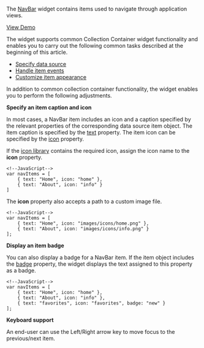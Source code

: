 <article data-show="Content/Applications/16_1/UIWidgets/dxNavBar/markup.html,
        Content/Applications/16_1/UIWidgets/dxNavBar/script.js,
        Content/Applications/16_1/UIWidgets/dxNavBar/styles.css">

The [NavBar](/api-reference/10%20UI%20Widgets/dxNavBar '/Documentation/ApiReference/UI_Widgets/dxNavBar/') widget contains items used to navigate through application views.

<a href="http://js.devexpress.com/Demos/WidgetsGallery/#demo/navigationnavbarnavbarnavbar/iphone/ios7/default/default" class="button orange small fix-width-155" style="margin-right: 20px;" target="_blank">View Demo</a>

The widget supports common Collection Container widget functionality and enables you to carry out the following common tasks described at the beginning of this article.

- [Specify data source](/concepts/10%20UI%20Widgets/10%20UI%20Widget%20Categories/10%20Collection%20Container%20Widgets/0%20Common%20Tasks/0%20Specify%20Data%20Source.md '/Documentation/Guide/UI_Widgets/UI_Widget_Categories/Collection_Container_Widgets/#Common_Tasks/Specify_Data_Source')  
- [Handle item events](/concepts/10%20UI%20Widgets/10%20UI%20Widget%20Categories/10%20Collection%20Container%20Widgets/0%20Common%20Tasks/1%20Handle%20Item%20Events.md '/Documentation/Guide/UI_Widgets/UI_Widget_Categories/Collection_Container_Widgets/#Common_Tasks/Handle_Item_Events')  
- [Customize item appearance](/concepts/10%20UI%20Widgets/10%20UI%20Widget%20Categories/10%20Collection%20Container%20Widgets/0%20Common%20Tasks/2%20Customize%20an%20Item%20Appearance '/Documentation/Guide/UI_Widgets/UI_Widget_Categories/Collection_Container_Widgets/#Common_Tasks/Customize_an_Item_Appearance')  

In addition to common collection container functionality, the widget enables you to perform the following adjustments.

**Specify an item caption and icon**

In most cases, a NavBar item includes an icon and a caption specified by the relevant properties of the corresponding data source item object.
The item caption is specified by the [text](/api-reference/10%20UI%20Widgets/CollectionWidget/5%20Default%20Item%20Template/text.md '/Documentation/ApiReference/UI_Widgets/dxNavBar/Default_Item_Template/#text') property. The item icon can be specified by the [icon](/api-reference/10%20UI%20Widgets/dxTabs/5%20Default%20Item%20Template/icon.md '/Documentation/ApiReference/UI_Widgets/dxNavBar/Default_Item_Template/#icon') property.

If the [icon library](/concepts/60%20Themes/30%20Icon%20Library '/Documentation/Guide/Themes/Icon_Library/') contains the required icon, assign the icon name to the **icon** property.

    <!--JavaScript-->
    var navItems = [
        { text: "Home", icon: "home" },
        { text: "About", icon: "info" }
    ]

The **icon** property also accepts a path to a custom image file.

    <!--JavaScript-->
    var navItems = [
        { text: "Home", icon: "images/icons/home.png" },
        { text: "About", icon: "images/icons/info.png" }
    ];

**Display an item badge**

You can also display a badge for a NavBar item. If the item object includes the [badge](/api-reference/10%20UI%20Widgets/dxNavBar/5%20Default%20Item%20Template/badge.md '/Documentation/ApiReference/UI_Widgets/dxNavBar/Default_Item_Template/#badge') property, the widget displays the text assigned to this property as a badge.

    <!--JavaScript-->
    var navItems = [
        { text: "Home", icon: "home" },
        { text: "About", icon: "info" },
        { text: "favorites", icon: "favorites", badge: "new" }
    ];

**Keyboard support**

An end-user can use the Left/Right arrow key to move focus to the previous/next item.
</article>